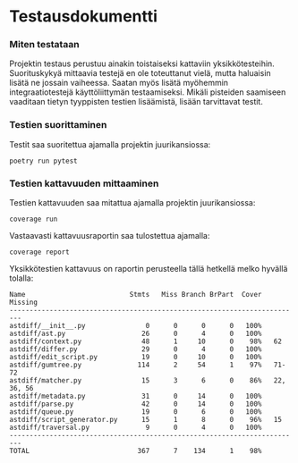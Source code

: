 # Testausdokumentti

### Miten testataan

Projektin testaus perustuu ainakin toistaiseksi kattaviin yksikkötesteihin. Suorituskykyä mittaavia testejä en ole toteuttanut vielä, mutta haluaisin lisätä ne jossain vaiheessa. Saatan myös lisätä myöhemmin integraatiotestejä käyttöliittymän testaamiseksi. Mikäli pisteiden saamiseen vaaditaan tietyn tyyppisten testien lisäämistä, lisään tarvittavat testit.

### Testien suorittaminen

Testit saa suoritettua ajamalla projektin juurikansiossa:

```
poetry run pytest
```

### Testien kattavuuden mittaaminen

Testien kattavuuden saa mitattua ajamalla projektin juurikansiossa:

```
coverage run
```

Vastaavasti kattavuusraportin saa tulostettua ajamalla:

```
coverage report
```

Yksikkötestien kattavuus on raportin perusteella tällä hetkellä melko hyvällä tolalla:

```
Name                          Stmts   Miss Branch BrPart  Cover   Missing
-------------------------------------------------------------------------
astdiff/__init__.py               0      0      0      0   100%
astdiff/ast.py                   26      0      4      0   100%
astdiff/context.py               48      1     10      0    98%   62
astdiff/differ.py                29      0      4      0   100%
astdiff/edit_script.py           19      0     10      0   100%
astdiff/gumtree.py              114      2     54      1    97%   71-72
astdiff/matcher.py               15      3      6      0    86%   22, 36, 56
astdiff/metadata.py              31      0     14      0   100%
astdiff/parse.py                 42      0     14      0   100%
astdiff/queue.py                 19      0      6      0   100%
astdiff/script_generator.py      15      1      8      0    96%   15
astdiff/traversal.py              9      0      4      0   100%
-------------------------------------------------------------------------
TOTAL                           367      7    134      1    98%
```
